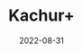 ---
title: 'Kachur+'
date: '2022-08-31' 
metatag: '' 
inventory: '0' 
draft: false 
# meta description 
shortDescripton: ''
description: 'Herb'
longdescription: ''
featured: True
# product Price
price: '20.0'
# Product Short Description
shortDescription: ''
productID: '8DD8A83C-1429-ED11-9968-005056B3A416'
type: 'products'
category: 'Herb' 
thumnailproduct: 'https://aminsaddiquidawakhana.eralive.net/images/products/8DD8A83C-1429-ED11-9968-005056B3A4161.png' 
images:
  - image: 'images/products/8DD8A83C-1429-ED11-9968-005056B3A4161.png'  
Variants:
---